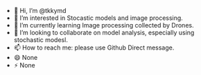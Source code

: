 - 👋 Hi, I’m @tkkymd
- 👀 I’m interested in Stocastic models and image processing.
- 🌱 I’m currently learning Image processing collected by Drones.
- 💞️ I’m looking to collaborate on model analysis, especially using stochastic modesl.
- 📫 How to reach me: please use Github Direct message. 
- 😄 None
- ⚡ None
<!---
tkkymd/tkkymd is a ✨ Image processing ( up to now) ✨ repository because its `README.md` (this file) appears on your GitHub profile.
You can click the Preview link to take a look at your changes.
--->
